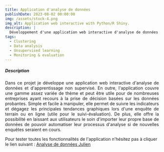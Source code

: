 ```yaml
---
title: Application d'analyse de données
publishDate: 2023-08-02 00:00:00
img: /assets/stock-4.png
img_alt: Application web interactive with Python/R Shiny.
description: |
  Développement d'une application web interactive d'analyse de données pour le suivi-évaluation, l'apprentissage non supervisé : ACP, CAH et clustering.
tags:
  - Clustering
  - Data analysis
  - Unsupervised learning
  - Monitoring & evaluation
---
```


##### Description 

<p style="text-align: justify;">
Dans ce projet je développe une application web interactive d'analyse de données et d'apprentissage non supervisé. En outre, l'application couvre une gamme assez variée de thème et peut être utile pour de nombreuses entreprises ayant recours à la prise de décision basées sur les données probantes. Simple et facile à manipuler, elle permet de suivre les indicateurs et dégagez les principales tendances graphiques lors d'une enquête de terrain ou en ligne (utile pour le suivi-évaluation). De plus, elle offre la possibilité en laissant aux utilisateurs le soin d'importer leur propre base de données de pouvoir automatiser leur processus d'analyse si de nouvelles enquêtes seraient en cours. 
</p>

Pour tester toutes les fonctionnalités de l'application n'hésitez pas à cliquer le lien suivant : <a href="https://parfaitjulien.shinyapps.io/data_reporting/">Analyse de données Julien</a>
</p>

